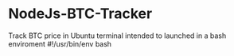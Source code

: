 # NodeJs-BTC-Tracker
Track BTC price in Ubuntu terminal intended to launched in a bash enviroment #!/usr/bin/env bash
